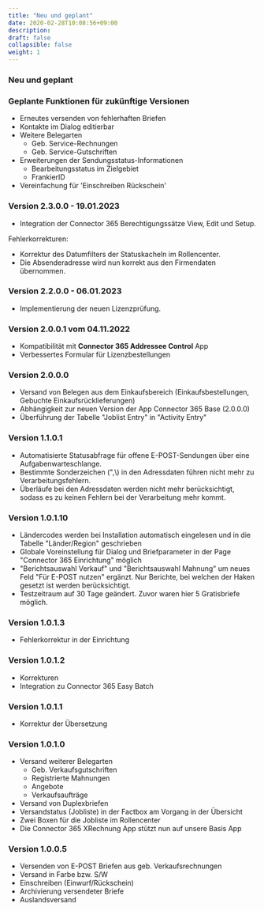 ```yaml
---
title: "Neu und geplant"
date: 2020-02-28T10:08:56+09:00
description: 
draft: false
collapsible: false
weight: 1
---
```

### Neu und geplant

### Geplante Funktionen für zukünftige Versionen
- Erneutes versenden von fehlerhaften Briefen
- Kontakte im Dialog editierbar
- Weitere Belegarten
    - Geb. Service-Rechnungen
    - Geb. Service-Gutschriften
- Erweiterungen der Sendungsstatus-Informationen
  * Bearbeitungsstatus im Zielgebiet
  * FrankierID
- Vereinfachung für 'Einschreiben Rückschein'

### Version 2.3.0.0 - 19.01.2023
- Integration der Connector 365 Berechtigungssätze View, Edit und Setup.

Fehlerkorrekturen:
- Korrektur des Datumfilters der Statuskacheln im Rollencenter.
- Die Absenderadresse wird nun korrekt aus den Firmendaten übernommen.

### Version 2.2.0.0 - 06.01.2023
- Implementierung der neuen Lizenzprüfung.

### Version 2.0.0.1 vom 04.11.2022
 - Kompatibilität mit **Connector 365 Addressee Control** App
 - Verbessertes Formular für Lizenzbestellungen

### Version 2.0.0.0
 - Versand von Belegen aus dem Einkaufsbereich (Einkaufsbestellungen, Gebuchte Einkaufsrücklieferungen)
 - Abhängigkeit zur neuen Version der App Connector 365 Base (2.0.0.0)
 - Überführung der Tabelle "Joblist Entry" in "Activity Entry"

### Version 1.1.0.1
- Automatisierte Statusabfrage für offene E-POST-Sendungen über eine Aufgabenwarteschlange.
- Bestimmte Sonderzeichen (",\\) in den Adressdaten führen nicht mehr zu Verarbeitungsfehlern.
- Überläufe bei den Adressdaten werden nicht mehr berücksichtigt, sodass es zu keinen Fehlern bei der Verarbeitung mehr kommt.

### Version 1.0.1.10
- Ländercodes werden bei Installation automatisch eingelesen und in die Tabelle "Länder/Region" geschrieben
- Globale Voreinstellung für Dialog und Briefparameter in der Page "Connector 365 Einrichtung" möglich
- "Berichtsauswahl Verkauf" und "Berichtsauswahl Mahnung" um neues Feld "Für E-POST nutzen" ergänzt. Nur Berichte, bei welchen der Haken gesetzt ist werden berücksichtigt.
- Testzeitraum auf 30 Tage geändert. Zuvor waren hier 5 Gratisbriefe möglich.

### Version 1.0.1.3
- Fehlerkorrektur in der Einrichtung

### Version 1.0.1.2
- Korrekturen
- Integration zu Connector 365 Easy Batch

### Version 1.0.1.1
- Korrektur der Übersetzung

### Version 1.0.1.0
- Versand weiterer Belegarten
    - Geb. Verkaufsgutschriften
    - Registrierte Mahnungen
    - Angebote
    - Verkaufsaufträge
- Versand von Duplexbriefen
- Versandstatus (Jobliste) in der Factbox am Vorgang in der Übersicht
- Zwei Boxen für die Jobliste im Rollencenter
- Die Connector 365 XRechnung App stützt nun auf unsere Basis App

### Version 1.0.0.5
- Versenden von E-POST Briefen aus geb. Verkaufsrechnungen
- Versand in Farbe bzw. S/W
- Einschreiben (Einwurf/Rückschein)
- Archivierung versendeter Briefe
- Auslandsversand


